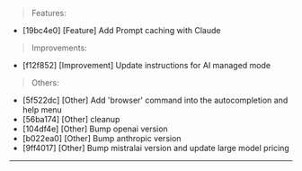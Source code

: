 > Features:
- [19bc4e0] [Feature] Add Prompt caching with Claude

> Improvements:
- [f12f852] [Improvement] Update instructions for AI managed mode

> Others:
- [5f522dc] [Other] Add 'browser' command into the autocompletion and help menu
- [56ba174] [Other] cleanup
- [104df4e] [Other] Bump openai version
- [b022ea0] [Other] Bump anthropic version
- [9ff4017] [Other] Bump mistralai version and update large model pricing


---

